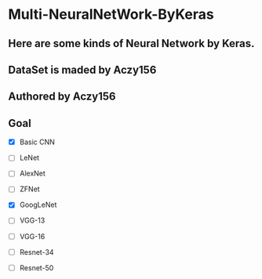 # Multi-NeuralNetWork-ByKeras

## Here are some kinds of Neural Network by Keras.

## DataSet is maded by Aczy156

## Authored by Aczy156

## Goal

- [x] Basic CNN

- [ ] LeNet

- [ ] AlexNet

- [ ] ZFNet

- [x] GoogLeNet

- [ ] VGG-13

- [ ] VGG-16

- [ ] Resnet-34

- [ ] Resnet-50

  

  



